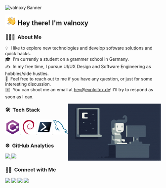 ![valnoxy Banner](https://valnoxy.wtf/banner.png)

<img alt="Night Coding" src="./assets/Hand%20Wave.gif" width='40' align="left"/><h2>Hey there! I'm valnoxy</h2>

### 👨🏻‍💻 &nbsp;About Me

💡 &nbsp;I like to explore new technologies and develop software solutions and quick hacks.\
🎓 &nbsp;I'm currently a student on a grammer school in Germany.\
✍️ &nbsp;In my free time, I pursue UI/UX Design and Software Engineering as hobbies/side hustles.\
💬 &nbsp;Feel free to reach out to me if you have any question, or just for some interesting discussion.\
✉️ &nbsp;You can shoot me an email at hey@exploitox.de! I'll try to respond as soon as I can.

<img alt="Night Coding" src="./assets/Night-Coding.gif" align="right"/>

### 🛠 &nbsp;Tech Stack

<td align="center" width="96">
  <a href="#valnoxy">
    <img src="./assets/csharp-original.svg" width="48" height="48" alt="C#" />
  </a>
</td>
<td align="center" width="96">
  <a href="#valnoxy">
    <img src="./assets/debian-original.svg" width="48" height="48" alt="Debian" />
  </a>
</td>
<td align="center" width="96">
  <a href="#valnoxy">
    <img src="./assets/ps_black_128.svg" width="48" height="48" alt="Powershell" />
  </a>
</td>
<td align="center" width="96">
  <a href="#valnoxy">
    <img src="./assets/mysql-original.svg" width="48" height="48" alt="MySQL" />
  </a>
</td>

### ⚙️ &nbsp;GitHub Analytics

<p align="left">
<a href="https://github.com/valnoxy">
  <img height="180em" src="https://github-readme-stats-eight-theta.vercel.app/api?username=valnoxy&show_icons=true&theme=algolia&include_all_commits=true&count_private=true"/>
  <img height="180em" src="https://github-readme-stats-eight-theta.vercel.app/api/top-langs/?username=valnoxy&layout=compact&langs_count=8&theme=algolia"/>
</a>
</p>

### 🤝🏻 &nbsp;Connect with Me

<p align="left">
<a href="https://exploitox.de"><img src="https://img.shields.io/badge/-exploitox.de-3423A6?style=flat&logo=Google-Chrome&logoColor=white"/></a>
<a href="mailto:hey@exploitox.de"><img src="https://img.shields.io/badge/-hey@exploitox.de-D14836?style=flat&logo=Gmail&logoColor=white"/></a>
<a href="https://instagram.com/valnoxy"><img src="https://img.shields.io/badge/-valnoxy_-E4405F?style=flat&logo=Instagram&logoColor=white"/></a>
<a href="https://facebook.com/valnoxy"><img src="https://img.shields.io/badge/-@valnoxy-1877F2?style=flat&logo=Facebook&logoColor=white"/></a>
</p>
